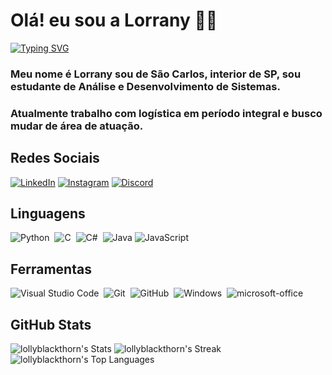 # Olá! eu sou a Lorrany 👋🏻
[![Typing SVG](https://readme-typing-svg.herokuapp.com/?color=fff&size=35&center=true&vCenter=true&width=1000&lines=Bem+vindo+ao+meu+perfil+do+GitHub!+:%29)](https://git.io/typing-svg)

### Meu nome é Lorrany sou de São Carlos, interior de SP, sou estudante de Análise e Desenvolvimento de Sistemas.
### Atualmente trabalho com logística em período integral e busco mudar de área de atuação.


## Redes Sociais

[![LinkedIn](https://img.shields.io/badge/LinkedIn-0077B5?style=for-the-badge&logo=linkedin&logoColor=fff)](https://www.linkedin.com/in/lorranysnts/) [![Instagram](https://img.shields.io/badge/Instagram-%23E4405F?style=for-the-badge&logo=instagram&logoColor=fff)](https://www.instagram.com/lolly_saints) [![Discord](https://img.shields.io/badge/Discord-7289DA?style=for-the-badge&logo=discord&logoColor=fff)]()

## Linguagens
![Python](https://img.shields.io/badge/Python-0D1117?style=for-the-badge&logo=python)&nbsp;
![C](https://img.shields.io/badge/C-0D1117?style=for-the-badge&logo=c)&nbsp;
![C#](https://img.shields.io/badge/C%23-0D1117?style=for-the-badge&logo=c-sharp&logoColor=823085)&nbsp;
![Java](https://img.shields.io/badge/Java-0D1117?style=for-the-badge&logo=java)
![JavaScript](https://img.shields.io/badge/JavaScript-0D1117?style=for-the-badge&logo=javascript)&nbsp;

## Ferramentas
![Visual Studio Code](https://img.shields.io/badge/-Visual%20Studio%20Code-0D1117?style=for-the-badge&logo=visual-studio-code&logoColor=007ACC&labelColor=0D1117)&nbsp;
![Git](https://img.shields.io/badge/-Git-0D1117?style=for-the-badge&logo=git&labelColor=0D1117)&nbsp;
![GitHub](https://img.shields.io/badge/-GitHub-0D1117?style=for-the-badge&logo=github&labelColor=0D1117)&nbsp;
![Windows](https://img.shields.io/badge/-Windows-0D1117?style=for-the-badge&logo=windows&labelColor=0D1117)&nbsp;
![microsoft-office](https://img.shields.io/badge/-microsoft_office-0D1117?style=for-the-badge&logo=microsoft-office&labelColor=0D1117)&nbsp;

## GitHub Stats

![lollyblackthorn's Stats](https://github-readme-stats.vercel.app/api?username=lollyblackthorn&theme=prussian&show_icons=true&hide_border=false&count_private=true)
![lollyblackthorn's Streak](https://github-readme-streak-stats.herokuapp.com/?user=lollyblackthorn&theme=prussian&hide_border=false)
![lollyblackthorn's Top Languages](https://github-readme-stats.vercel.app/api/top-langs/?username=lollyblackthorn&theme=prussian&show_icons=true&hide_border=false&layout=compact)
